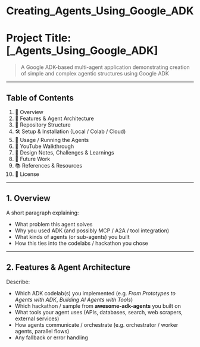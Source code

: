 # Creating_Agents_Using_Google_ADK
# Project Title: [_Agents_Using_Google_ADK]

> A Google ADK-based multi-agent application demonstrating creation of simple and complex agentic structures using Google ADK

---

## Table of Contents

1. 🧾 Overview  
2. 🚀 Features & Agent Architecture  
3. 📂 Repository Structure  
4. 🛠 Setup & Installation (Local / Colab / Cloud)  
5. 🧪 Usage / Running the Agents  
6. 🎥 YouTube Walkthrough  
7. 🧠 Design Notes, Challenges & Learnings  
8. 🧩 Future Work  
9. 📚 References & Resources  
10. 📝 License  

---

## 1. Overview

A short paragraph explaining:

- What problem this agent solves  
- Why you used ADK (and possibly MCP / A2A / tool integration)  
- What kinds of agents (or sub-agents) you built  
- How this ties into the codelabs / hackathon you chose  

---

## 2. Features & Agent Architecture

Describe:

- Which ADK codelab(s) you implemented (e.g. *From Prototypes to Agents with ADK*, *Building AI Agents with Tools*)  
- Which hackathon / sample from **awesome-adk-agents** you built on  
- What tools your agent uses (APIs, databases, search, web scrapers, external services)  
- How agents communicate / orchestrate (e.g. orchestrator / worker agents, parallel flows)  
- Any fallback or error handling  




